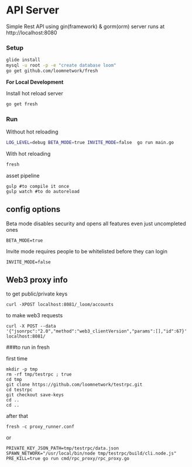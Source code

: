# API Server

Simple Rest API using gin(framework) & gorm(orm)
server runs at http://localhost:8080


### Setup
```bash
glide install
mysql -u root -p -e "create database loom"
go get github.com/loomnetwork/fresh
```

__For Local Development__

Install hot reload server
```bash
go get fresh
```

### Run

Without hot reloading
```bash
LOG_LEVEL=debug BETA_MODE=true INVITE_MODE=false  go run main.go
```

With hot reloading
```bash
fresh
```

asset pipeline
```
gulp #to compile it once
gulp watch #to do autoreload
```


## config options

Beta mode disables security and opens all features even just uncompleted ones
```
BETA_MODE=true
```

Invite mode requires people to be whitelisted before they can login
```
INVITE_MODE=false
```


## Web3 proxy info

to get public/private keys
```
curl -XPOST localhost:8081/_loom/accounts
```

to make web3 requests
```
curl -X POST --data '{"jsonrpc":"2.0","method":"web3_clientVersion","params":[],"id":67}' localhost:8081/
```

###to run in fresh

first time
```
mkdir -p tmp
rm -rf tmp/testrpc ; true
cd tmp
git clone https://github.com/loomnetwork/testrpc.git
cd testrpc
git checkout save-keys
cd .. 
cd ..
```

after that
```
fresh -c proxy_runner.conf
```

or

```
PRIVATE_KEY_JSON_PATH=tmp/testrpc/data.json SPAWN_NETWORK="/usr/local/bin/node tmp/testrpc/build/cli.node.js" PRE_KILL=true go run cmd/rpc_proxy/rpc_proxy.go
```
